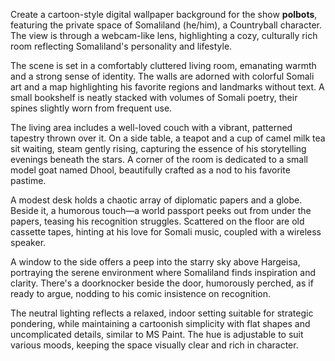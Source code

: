 Create a cartoon-style digital wallpaper background for the show **polbots**, featuring the private space of Somaliland (he/him), a Countryball character. The view is through a webcam-like lens, highlighting a cozy, culturally rich room reflecting Somaliland's personality and lifestyle.

The scene is set in a comfortably cluttered living room, emanating warmth and a strong sense of identity. The walls are adorned with colorful Somali art and a map highlighting his favorite regions and landmarks without text. A small bookshelf is neatly stacked with volumes of Somali poetry, their spines slightly worn from frequent use.

The living area includes a well-loved couch with a vibrant, patterned tapestry thrown over it. On a side table, a teapot and a cup of camel milk tea sit waiting, steam gently rising, capturing the essence of his storytelling evenings beneath the stars. A corner of the room is dedicated to a small model goat named Dhool, beautifully crafted as a nod to his favorite pastime.

A modest desk holds a chaotic array of diplomatic papers and a globe. Beside it, a humorous touch—a world passport peeks out from under the papers, teasing his recognition struggles. Scattered on the floor are old cassette tapes, hinting at his love for Somali music, coupled with a wireless speaker.

A window to the side offers a peep into the starry sky above Hargeisa, portraying the serene environment where Somaliland finds inspiration and clarity. There's a doorknocker beside the door, humorously perched, as if ready to argue, nodding to his comic insistence on recognition.

The neutral lighting reflects a relaxed, indoor setting suitable for strategic pondering, while maintaining a cartoonish simplicity with flat shapes and uncomplicated details, similar to MS Paint. The hue is adjustable to suit various moods, keeping the space visually clear and rich in character.